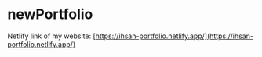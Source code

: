 # newPortfolio
Netlify link of my website:
[https://ihsan-portfolio.netlify.app/](https://ihsan-portfolio.netlify.app/) 
